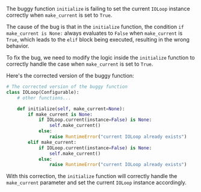 The buggy function `initialize` is failing to set the current `IOLoop` instance correctly when `make_current` is set to `True`. 

The cause of the bug is that in the `initialize` function, the condition `if make_current is None:` always evaluates to `False` when `make_current` is `True`, which leads to the `elif` block being executed, resulting in the wrong behavior.

To fix the bug, we need to modify the logic inside the `initialize` function to correctly handle the case when `make_current` is set to `True`.

Here's the corrected version of the buggy function:

```python
# The corrected version of the buggy function
class IOLoop(Configurable):
    # other functions...

    def initialize(self, make_current=None):
        if make_current is None:
            if IOLoop.current(instance=False) is None:
                self.make_current()
            else:
                raise RuntimeError("current IOLoop already exists")
        elif make_current:
            if IOLoop.current(instance=False) is None:
                self.make_current()
            else:
                raise RuntimeError("current IOLoop already exists")
```

With this correction, the `initialize` function will correctly handle the `make_current` parameter and set the current `IOLoop` instance accordingly.